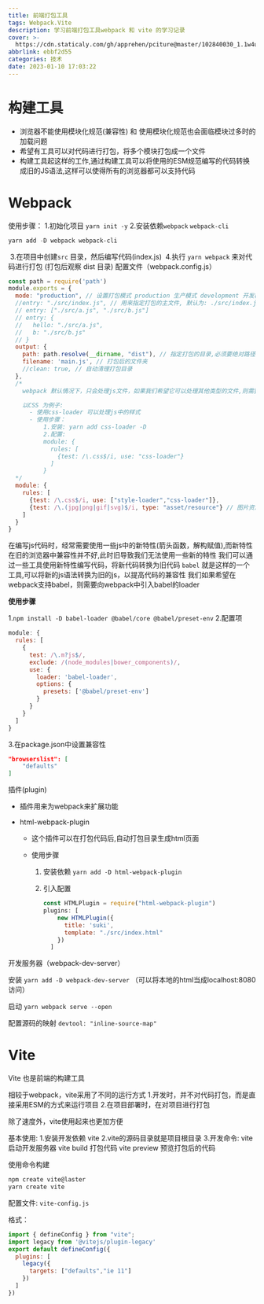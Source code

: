 ```yaml
---
title: 前端打包工具
tags: Webpack.Vite
description: 学习前端打包工具webpack 和 vite 的学习记录
cover: >-
  https://cdn.staticaly.com/gh/apprehen/pciture@master/102840030_1.1w4upuv6qmsg.webp
abbrlink: ebbf2d55
categories: 技术
date: 2023-01-10 17:03:22
---
```


# 构建工具

- 浏览器不能使用模块化规范(兼容性) 和 使用模块化规范也会面临模块过多时的加载问题
- 希望有工具可以对代码进行打包，将多个模块打包成一个文件
- 构建工具起这样的工作,通过构建工具可以将使用的ESM规范编写的代码转换成旧的JS语法,这样可以使得所有的浏览器都可以支持代码

# Webpack

使用步骤：
	1.初始化项目 `yarn init -y`
	2.安装依赖`webpack` `webpack-cli`

```powershell
yarn add -D webpack webpack-cli
```

​	3.在项目中创建`src` 目录，然后编写代码(index.js)
​	4.执行 `yarn webpack` 来对代码进行打包 (打包后观察 dist 目录)
配置文件（webpack.config.js）
​	

```javascript
const path = require('path')
module.exports = {
  mode: "production", // 设置打包模式 production 生产模式 development 开发模式
  //entry: "./src/index.js", // 用来指定打包的主文件, 默认为: ./src/index.js
  // entry: ["./src/a.js", "./src/b.js"]
  // entry: {
  //   hello: "./src/a.js",
  //   b: "./src/b.js"
  // }
  output: {
    path: path.resolve(__dirname, "dist"), // 指定打包的目录,必须要绝对路径
    filename: 'main.js', // 打包后的文件夹
    //clean: true, // 自动清理打包目录
  },
  /*
    webpack 默认情况下，只会处理js文件，如果我们希望它可以处理其他类型的文件,则需要引入loader

    以CSS 为例子:
      - 使用css-loader 可以处理js中的样式
      - 使用步骤：
          1.安装: yarn add css-loader -D
          2.配置: 
          module: {
            rules: [
              {test: /\.css$/i, use: "css-loader"}
            ]
          }
  */
  module: {
    rules: [
      {test: /\.css$/i, use: ["style-loader","css-loader"]},
      {test: /\.(jpg|png|gif|svg)$/i, type: "asset/resource"} // 图片资源类型的数据,可以通过指定type来处理
    ]
  }
}
```

在编写js代码时，经常需要使用一些js中的新特性(箭头函数，解构赋值),而新特性在旧的浏览器中兼容性并不好,此时旧导致我们无法使用一些新的特性
我们可以通过一些工具使用新特性编写代码，将新代码转换为旧代码
`babel` 就是这样的一个工具,可以将新的js语法转换为旧的js，以提高代码的兼容性
我们如果希望在webpack支持babel，则需要向webpack中引入babel的loader

**使用步骤**

1.`npm install -D babel-loader @babel/core @babel/preset-env`
2.配置项

```javascript
module: {
  rules: [
    {
      test: /\.m?js$/,
      exclude: /(node_modules|bower_components)/,
      use: {
        loader: 'babel-loader',
        options: {
          presets: ['@babel/preset-env']
        }
      }
    }
  ]
}
```

3.在package.json中设置兼容性

```json
"browserslist": [
    "defaults"
]
```

插件(plugin)

- 插件用来为webpack来扩展功能

- html-webpack-plugin

  - 这个插件可以在打包代码后,自动打包目录生成html页面

  - 使用步骤

    1. 安装依赖 `yarn add -D html-webpack-plugin`

    2. 引入配置

       ```javascript
       const HTMLPlugin = require("html-webpack-plugin")
       plugins: [
           new HTMLPlugin({
             title: 'suki',
             template: "./src/index.html"
           })
         ]
       ```

       

开发服务器（webpack-dev-server）

安装
	`yarn add -D webpack-dev-server` （可以将本地的html当成localhost:8080访问）

启动
	`yarn webpack serve --open`

配置源码的映射
	`devtool: "inline-source-map"`

# Vite

Vite 也是前端的构建工具

相较于webpack，vite采用了不同的运行方式
	1.开发时，并不对代码打包，而是直接采用ESM的方式来运行项目
	2.在项目部署时，在对项目进行打包

除了速度外，vite使用起来也更加方便

基本使用:
	1.安装开发依赖 vite
	2.vite的源码目录就是项目根目录
	3.开发命令:
		vite 启动开发服务器
		vite build 打包代码
		vite preview 预览打包后的代码

使用命令构建

```bash
npm create vite@laster
yarn create vite
```

配置文件: `vite-config.js`

格式：

```javascript
import { defineConfig } from "vite";
import legacy from '@vitejs/plugin-legacy'
export default defineConfig({
  plugins: [
    legacy({
      targets: ["defaults","ie 11"]
    })
  ]
})
```

